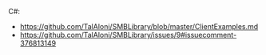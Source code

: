 C#:
- https://github.com/TalAloni/SMBLibrary/blob/master/ClientExamples.md
- https://github.com/TalAloni/SMBLibrary/issues/9#issuecomment-376813149
